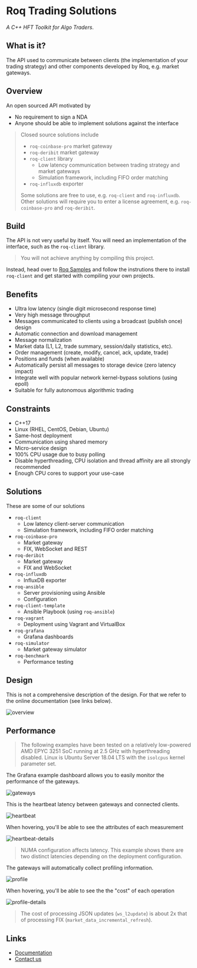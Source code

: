 # Roq Trading Solutions

*A C++ HFT Toolkit for Algo Traders*.


## What is it?

The API used to communicate between clients (the
implementation of your trading strategy) and other
components developed by Roq, e.g. market gateways.


## Overview

An open sourced API motivated by

* No requirement to sign a NDA
* Anyone should be able to implement solutions against the interface

> Closed source solutions include
> * `roq-coinbase-pro` market gateway
> * `roq-deribit` market gateway
> * `roq-client` library
>   * Low latency communication between trading strategy
>     and market gateways
>   * Simulation framework, including FIFO order matching
> * `roq-influxdb` exporter
>
> Some solutions are free to use, e.g. `roq-client` and `roq-influxdb`.
> Other solutions will require you to enter a license agreement, e.g.
> `roq-coinbase-pro` and `roq-deribit`.


## Build

The API is not very useful by itself.
You will need an implementation of the interface,
such as the `roq-client` library.

> You will not achieve anything by compiling this project.

Instead, head over to
[Roq Samples](https://github.com/roq-trading/roq-api)
and follow the instrutions there to install `roq-client`
and get started with compiling your own projects.


## Benefits

* Ultra low latency (single digit microsecond response time)
* Very high message throughput
* Messages communicated to clients using a broadcast (publish once) design
* Automatic connection and download management
* Message normalization
* Market data (L1, L2, trade summary, session/daily statistics, etc).
* Order management (create, modify, cancel, ack, update, trade)
* Positions and funds (when available)
* Automatically persist all messages to storage device (zero latency impact)
* Integrate well with popular network kernel-bypass solutions (using epoll)
* Suitable for fully autonomous algorithmic trading

## Constraints

* C++17
* Linux (RHEL, CentOS, Debian, Ubuntu)
* Same-host deployment
* Communication using shared memory
* Micro-service design
* 100% CPU usage due to busy polling
* Disable hyperthreading, CPU isolation and thread affinity are
  all strongly recommended
* Enough CPU cores to support your use-case


## Solutions

These are some of our solutions

* `roq-client`
  * Low latency client-server communication
  * Simulation framework, including FIFO order matching
* `roq-coinbase-pro`
  * Market gateway
  * FIX, WebSocket and REST
* `roq-deribit`
  * Market gateway
  * FIX and WebSocket
* `roq-influxdb`
  * InfluxDB exporter
* `roq-ansible`
  * Server provisioning using Ansible
  * Configuration
* `roq-client-template`
  * Ansible Playbook (using `roq-ansible`)
* `roq-vagrant`
  * Deployment using Vagrant and VirtualBox
* `roq-grafana`
  * Grafana dashboards
* `roq-simulator`
  * Market gateway simulator
* `roq-benchmark`
  * Performance testing


## Design

This is not a comprehensive description of the design.
For that we refer to the online documentation (see
links below).

![overview](assets/overview.png)

## Performance

> The following examples have been tested on a relatively
> low-powered AMD EPYC 3251 SoC running at 2.5 GHz with
> hyperthreading disabled.
> Linux is Ubuntu Server 18.04 LTS with the `isolcpus`
> kernel parameter set.

The Grafana example dashboard allows you to easily
monitor the performance of the gateways.

![gateways](assets/gateways.png)

This is the heartbeat latency between gateways and
connected clients.

![heartbeat](assets/heartbeat.png)

When hovering, you'll be able to see the attributes
of each measurement

![heartbeat-details](assets/heartbeat_details.png)

> NUMA configuration affects latency.
> This example shows there are two distinct latencies
> depending on the deployment configuration.

The gateways will automatically collect profiling
information.

![profile](assets/profile.png)

When hovering, you'll be able to see the the "cost"
of each operation

![profile-details](assets/profile_details.png)

> The cost of processing JSON updates (`ws_l2update`)
> is about 2x that of processing FIX (`market_data_incremental_refresh`).


## Links

* [Documentation](https://roq-trading.com/docs)
* [Contact us](mailto:info@roq-trading.com)

